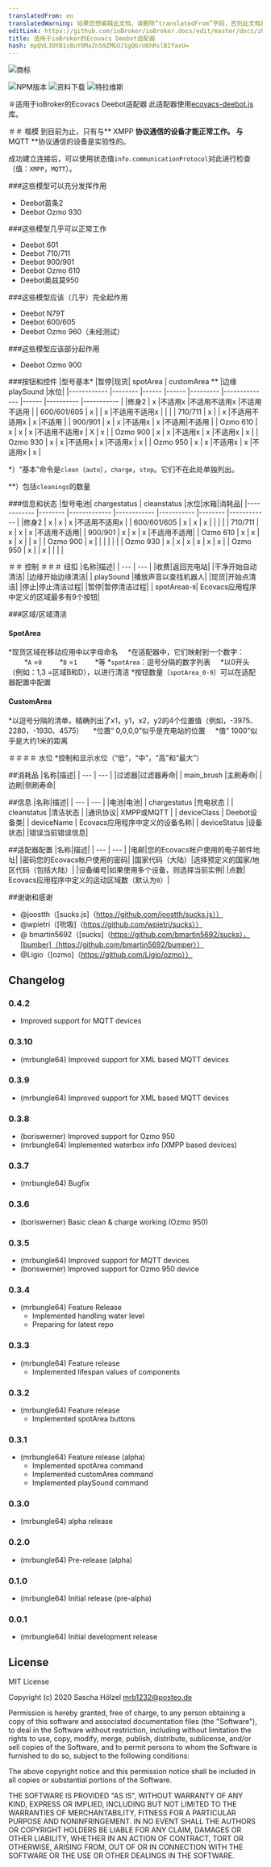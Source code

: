 ```yaml
---
translatedFrom: en
translatedWarning: 如果您想编辑此文档，请删除“translatedFrom”字段，否则此文档将再次自动翻译
editLink: https://github.com/ioBroker/ioBroker.docs/edit/master/docs/zh-cn/adapterref/iobroker.ecovacs-deebot/README.md
title: 适用于ioBroker的Ecovacs Deebot适配器
hash: mpQVL3OYB1sBuYOMaZn59ZMGOJ1gQGrU6hRslB2faxU=
---
```

![商标](../../../en/adapterref/iobroker.ecovacs-deebot/admin/ecovacs-deebot.png)

![NPM版本](http://img.shields.io/npm/v/iobroker.ecovacs-deebot.svg)
![资料下载](https://img.shields.io/npm/dm/iobroker.ecovacs-deebot.svg)
![特拉维斯](https://travis-ci.org/mrbungle64/ioBroker.ecovacs-deebot.svg?branch=master)

＃适用于ioBroker的Ecovacs Deebot适配器
此适配器使用[ecovacs-deebot.js](https://github.com/mrbungle64/ecovacs-deebot.js)库。

＃＃ 楷模
到目前为止，只有与** XMPP **协议通信的设备才能正常工作。
与** MQTT **协议通信的设备是实验性的。

成功建立连接后，可以使用状态值`info.communicationProtocol`对此进行检查（值：`XMPP`，`MQTT`）。

###这些模型可以充分发挥作用
* Deebot苗条2
* Deebot Ozmo 930

###这些模型几乎可以正常工作
* Deebot 601
* Deebot 710/711
* Deebot 900/901
* Deebot Ozmo 610
* Deebot奥兹莫950

###这些模型应该（几乎）完全起作用
* Deebot N79T
* Deebot 600/605
* Deebot Ozmo 960（未经测试）

###这些模型应该部分起作用
* Deebot Ozmo 900

###按钮和控件
|型号基本* |暂停|现货| spotArea | customArea ** |边缘playSound |水位|
|------------ |-------- |------ |------ |--------- |-------------- |------ |---------- |----------- |
|修身2 | x |不适用x |不适用不适用x |不适用不适用 |
| 600/601/605 | x | | x |不适用不适用x | | |
| 710/711 | x | | x |不适用不适用x | x |不适用 |
| 900/901 | x | x |不适用x | x |不适用|不适用 |
| Ozmo 610 | x | x | x |不适用不适用x | X | x |
| Ozmo 900 | x | x |不适用x | x |不适用x | x |
| Ozmo 930 | x | x |不适用x | x |不适用x | x |
| Ozmo 950 | x | x |不适用x | x |不适用x | x |

*）“基本”命令是`clean`（`auto`），`charge`，`stop`。它们不在此处单独列出。

**）包括`cleanings`的数量

###信息和状态
|型号电池| chargestatus | cleanstatus |水位|水箱|消耗品|
|------------ |-------- |------------- |------------ |----------- |--------  |------------ |
|修身2 | x | x | x |不适用不适用x |
| 600/601/605 | x | x | x | | | |
| 710/711 | x | x | x |不适用不适用|
| 900/901 | x | x | x |不适用不适用|
| Ozmo 610 | x | x | x | x | | x |
| Ozmo 900 | x | | | | | |
| Ozmo 930 | x | x | x | x | x | x |
| Ozmo 950 | x | | x | | | |

＃＃ 控制
＃＃＃ 纽扣
|名称|描述|
| --- | --- |
|收费|返回充电站|
|干净开始自动清洁|
|边缘开始边缘清洁|
| playSound |播放声音以查找机器人|
|现货|开始点清洁|
|停止|停止清洁过程|
|暂停|暂停清洁过程|
| spotArea`0`-`9`| Ecovacs应用程序中定义的区域最多有9个按钮|

###区域/区域清洁
#### SpotArea
*现货区域在移动应用中以字母命名
    *在适配器中，它们映射到一个数字：
        *`A` =`0`
        *`B` =`1`
        *等
*`spotArea`：逗号分隔的数字列表
    *以0开头（例如：1,3 =区域B和D），以进行清洁
*按钮数量（`spotArea_0-9`）可以在适配器配置中配置

#### CustomArea
*以逗号分隔的清单，精确列出了x1，y1，x2，y2的4个位置值（例如，-3975、2280，-1930、4575）
    *位置“ 0,0,0,0”似乎是充电站的位置
    *值“ 1000”似乎是大约1米的距离

＃＃＃＃ 水位
*控制和显示水位（“低”，“中”，“高”和“最大”）

##消耗品
|名称|描述|
| --- | --- |
|过滤器|过滤器寿命|
| main_brush |主刷寿命|
|边刷|侧刷寿命|

##信息
|名称|描述|
| --- | --- |
|电池|电池|
| chargestatus |充电状态 |
| cleanstatus |清洁状态 |
|通讯协议| XMPP或MQTT |
| deviceClass | Deebot设备类|
| deviceName | Ecovacs应用程序中定义的设备名称|
| deviceStatus |设备状态|
|错误当前错误信息|

##适配器配置
|名称|描述|
| --- | --- |
|电邮|您的Ecovacs帐户使用的电子邮件地址|
|密码您的Ecovacs帐户使用的密码|
|国家代码（大陆）|选择预定义的国家/地区代码（包括大陆）|
|设备编号|如果使用多个设备，则选择当前实例|
|点数| Ecovacs应用程序中定义的运动区域数（默认为`0`）|

##谢谢和感谢
* @joostth（[sucks.js]（https://github.com/joostth/sucks.js））
* @wpietri（[吮吸]（https://github.com/wpietri/sucks））
* @ bmartin5692（[sucks]（https://github.com/bmartin5692/sucks），[bumber]（https://github.com/bmartin5692/bumper））
* @Ligio（[ozmo]（https://github.com/Ligio/ozmo））

## Changelog

### 0.4.2
   * Improved support for MQTT devices

### 0.3.10
   * (mrbungle64) Improved support for XML based MQTT devices
   
### 0.3.9
   * (mrbungle64) Improved support for XML based MQTT devices

### 0.3.8
   * (boriswerner) Improved support for Ozmo 950
   * (mrbungle64) Implemented waterbox info (XMPP based devices)

### 0.3.7
   * (mrbungle64) Bugfix
   
### 0.3.6
   * (boriswerner) Basic clean & charge working (Ozmo 950)

### 0.3.5
   * (mrbungle64) Improved support for MQTT devices
   * (boriswerner) Improved support for Ozmo 950 device

### 0.3.4
* (mrbungle64) Feature Release
   * Implemented handling water level
   * Preparing for latest repo

### 0.3.3
* (mrbungle64) Feature release
   * Implemented lifespan values of components
   
### 0.3.2
* (mrbungle64) Feature release
   * Implemented spotArea buttons
   
### 0.3.1
* (mrbungle64) Feature release (alpha)
   * Implemented spotArea command
   * Implemented customArea command
   * Implemented playSound command
   
### 0.3.0
* (mrbungle64) alpha release

### 0.2.0
* (mrbungle64) Pre-release (alpha)

### 0.1.0
* (mrbungle64) Initial release (pre-alpha)

### 0.0.1
* (mrbungle64) Initial development release

## License
MIT License

Copyright (c) 2020 Sascha Hölzel <mrb1232@posteo.de>

Permission is hereby granted, free of charge, to any person obtaining a copy
of this software and associated documentation files (the "Software"), to deal
in the Software without restriction, including without limitation the rights
to use, copy, modify, merge, publish, distribute, sublicense, and/or sell
copies of the Software, and to permit persons to whom the Software is
furnished to do so, subject to the following conditions:

The above copyright notice and this permission notice shall be included in all
copies or substantial portions of the Software.

THE SOFTWARE IS PROVIDED "AS IS", WITHOUT WARRANTY OF ANY KIND, EXPRESS OR
IMPLIED, INCLUDING BUT NOT LIMITED TO THE WARRANTIES OF MERCHANTABILITY,
FITNESS FOR A PARTICULAR PURPOSE AND NONINFRINGEMENT. IN NO EVENT SHALL THE
AUTHORS OR COPYRIGHT HOLDERS BE LIABLE FOR ANY CLAIM, DAMAGES OR OTHER
LIABILITY, WHETHER IN AN ACTION OF CONTRACT, TORT OR OTHERWISE, ARISING FROM,
OUT OF OR IN CONNECTION WITH THE SOFTWARE OR THE USE OR OTHER DEALINGS IN THE
SOFTWARE.